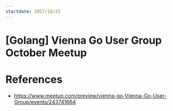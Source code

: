 ```yaml
---
startdate: 2017/10/25
---
```

# [Golang] Vienna Go User Group October Meetup

# References
* https://www.meetup.com/preview/vienna-go-Vienna-Go-User-Group/events/243741664
